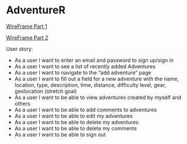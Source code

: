 # AdventureR

[WireFrame Part 1](https://lucid.app/lucidchart/16e984e6-1c7d-430f-ac56-9a61a381ef61/edit?invitationId=inv_477c0289-0015-4f63-985c-8d9d1ff9fe19)

[WireFrame Part 2](https://lucid.app/lucidchart/e6fd0c4f-ea42-4b10-928a-205089340c4b/edit?invitationId=inv_79c045af-b19f-40e7-9a22-02be69216802)

User story:
- As a user I want to enter an email and password to sign up/sign in
- As a user I want to see a list of recently added Adventures
- As a user I want to navigate to the “add adventure” page
- As a user I want to fill out a field for a new adventure with the name, location, type, description, time, distance, difficulty level, gear, geolocation (stretch goal)
- As a user I want to be able to view adventures created by myself and others
- As a user I want to be able to add comments to adventures
- As a user I want to be able to edit my adventures
- As a user I want to be able to delete my adventures
- As a user I want to be able to delete my comments
- As a user I want to be able to sign out